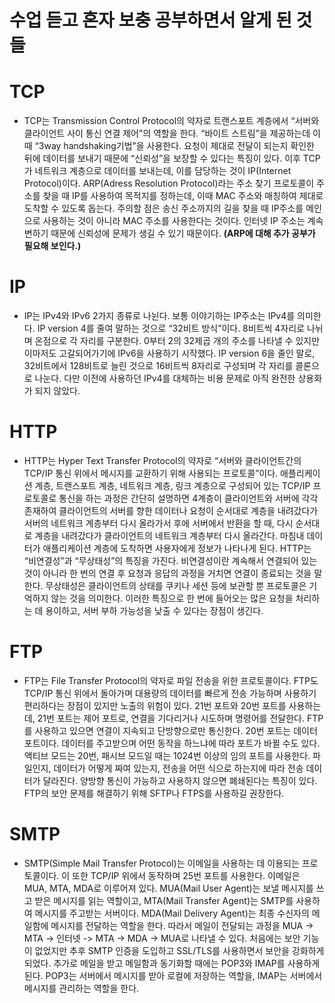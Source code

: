 # 수업 듣고 혼자 보충 공부하면서 알게 된 것들

# TCP
- TCP는 Transmission 
Control Protocol의 약자로 트랜스포트 계층에서 “서버와 클라이언트 사이 통신 연결 제어”의 역할을 한다. “바이트 스트림”을 제공하는데 이때 “3way handshaking기법”을 사용한다. 요청이 제대로 전달이 되는지 확인한 뒤에 데이터를 보내기 때문에 “신뢰성”을 보장할 수 있다는 특징이 있다. 이후 TCP가 네트워크 계층으로 데이터를 보내는데, 이를 담당하는 것이 IP(Internet Protocol)이다. ARP(Adress Resolution Protocol)라는 주소 찾기 프로토콜이 주소를 찾을 때 IP를 사용하여 목적지를 정하는데, 이때 MAC 주소와 매칭하여 제대로 도착할 수 있도록 돕는다. 주의할 점은 송신 주소까지의 길을 찾을 때 IP주소를 메인으로 사용하는 것이 아니라 MAC 주소를 사용한다는 것이다. 인터넷 IP 주소는 계속 변하기 때문에 신뢰성에 문제가 생길 수 있기 때문이다.
**(ARP에 대해 추가 공부가 필요해 보인다.)**


# IP
- IP는 IPv4와 IPv6 2가지 종류로 나뉜다. 보통 이야기하는 IP주소는 IPv4를 의미한다. IP version 4를 줄여 말하는 것으로 “32비트 방식”이다. 8비트씩 4자리로 나뉘며 온점으로 각 자리를 구분한다. 0부터 2의 32제곱 개의 주소를 나타낼 수 있지만 이마저도 고갈되어가기에 IPv6을 사용하기 시작했다. IP version 6을 줄인 말로, 32비트에서 128비트로 늘린 것으로 16비트씩 8자리로 구성되며 각 자리를 콜론으로 나눈다. 다만 이전에 사용하던 IPv4를 대체하는 비용 문제로 아직 완전한 상용화가 되지 않았다.


#  HTTP
- HTTP는 Hyper Text Transfer Protocol의 약자로 “서버와 클라이언트간의 TCP/IP 통신 위에서 메시지를 교환하기 위해 사용되는 프로토콜”이다. 애플리케이션 계층, 트랜스포트 계층, 네트워크 계층, 링크 계층으로 구성되어 있는 TCP/IP 프로토콜로 통신을 하는 과정은 간단히 설명하면 4계층이 클라이언트와 서버에 각각 존재하여 클라이언트의 서버를 향한 데이터나 요청이 순서대로 계층을 내려갔다가 서버의 네트워크 계층부터 다시 올라가서 후에 서버에서 반환을 할 때, 다시 순서대로 계층을 내려갔다가 클라이언트의 네트워크 계층부터 다시 올라간다. 마침내 데이터가 애플리케이션 계층에 도착하면 사용자에게 정보가 나타나게 된다. HTTP는 “비연결성”과 “무상태성”의 특징을 가진다. 비연결성이란 계속해서 연결되어 있는 것이 아니라 한 번의 연결 후 요청과 응답의 과정을 거치면 연결이 종료되는 것을 말한다. 무상태성은 클라이언트의 상태를 쿠키나 세션 등에 보관할 뿐 프로토콜은 기억하지 않는 것을 의미한다. 이러한 특징으로 한 번에 들어오는 많은 요청을 처리하는 데 용이하고, 서버 부하 가능성을 낮출 수 있다는 장점이 생긴다.

# FTP
- FTP는 File Transfer Protocol의 약자로 파일 전송을 위한 프로토콜이다. FTP도 TCP/IP 통신 위에서 돌아가며 대용량의 데이터를 빠르게 전송 가능하며 사용하기 편리하다는 장점이 있지만 노출의 위험이 있다. 21번 포트와 20번 포트를 사용하는데, 21번 포트는 제어 포트로, 연결을 기다리거나 시도하며 명령어를 전달한다. FTP를 사용하고 있으면 연결이 지속되고 단방향으로만 통신한다. 20번 포트는 데이터 포트이다. 데이터를 주고받으며 어떤 동작을 하느냐에 따라 포트가 바뀔 수도 있다. 액티브 모드는 20번, 패시브 모드일 때는 1024번 이상의 임의 포트를 사용한다. 파일인지, 데이터가 어떻게 짜여 있는지, 전송을 어떤 식으로 하는지에 따라 전송 데이터가 달라진다. 양방향 통신이 가능하고 사용하지 않으면 폐쇄된다는 특징이 있다. FTP의 보안 문제를 해결하기 위해 SFTP나 FTPS를 사용하길 권장한다.


# SMTP
- SMTP(Simple Mail Transfer Protocol)는 이메일을 사용하는 데 이용되는 프로토콜이다. 이 또한 TCP/IP 위에서 동작하며 25번 포트를 사용한다. 이메일은 MUA, MTA, MDA로 이루어져 있다. MUA(Mail User Agent)는 보낼 메시지를 쓰고 받은 메시지를 읽는 역할이고, MTA(Mail Transfer Agent)는 SMTP를 사용하여 메시지를 주고받는 서버이다. MDA(Mail Delivery Agent)는 최종 수신자의 메일함에 메시지를 전달하는 역할을 한다. 따라서 메일이 전달되는 과정을 MUA -> MTA -> 인터넷 -> MTA -> MDA -> MUA로 나타낼 수 있다. 처음에는 보안 기능이 없었지만 추후 SMTP 인증을 도입하고 SSL/TLS를 사용하면서 보안을 강화하게 되었다. 추가로 메일을 받고 메일함과 동기화할 때에는 POP3와 IMAP를 사용하게 된다. POP3는 서버에서 메시지를 받아 로컬에 저장하는 역할을, IMAP는 서버에서 메시지를 관리하는 역할을 한다.
